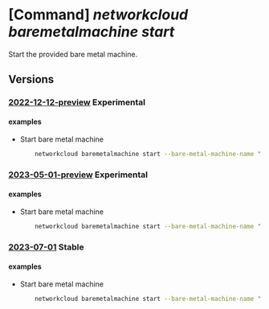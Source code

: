 # [Command] _networkcloud baremetalmachine start_

Start the provided bare metal machine.

## Versions

### [2022-12-12-preview](/Resources/mgmt-plane/L3N1YnNjcmlwdGlvbnMve30vcmVzb3VyY2Vncm91cHMve30vcHJvdmlkZXJzL21pY3Jvc29mdC5uZXR3b3JrY2xvdWQvYmFyZW1ldGFsbWFjaGluZXMve30vc3RhcnQ=/2022-12-12-preview.xml) **Experimental**

<!-- mgmt-plane /subscriptions/{}/resourcegroups/{}/providers/microsoft.networkcloud/baremetalmachines/{}/start 2022-12-12-preview -->

#### examples

- Start bare metal machine
    ```bash
        networkcloud baremetalmachine start --bare-metal-machine-name "bareMetalMachineName" --resource-group "resourceGroupName"
    ```

### [2023-05-01-preview](/Resources/mgmt-plane/L3N1YnNjcmlwdGlvbnMve30vcmVzb3VyY2Vncm91cHMve30vcHJvdmlkZXJzL21pY3Jvc29mdC5uZXR3b3JrY2xvdWQvYmFyZW1ldGFsbWFjaGluZXMve30vc3RhcnQ=/2023-05-01-preview.xml) **Experimental**

<!-- mgmt-plane /subscriptions/{}/resourcegroups/{}/providers/microsoft.networkcloud/baremetalmachines/{}/start 2023-05-01-preview -->

#### examples

- Start bare metal machine
    ```bash
        networkcloud baremetalmachine start --bare-metal-machine-name "bareMetalMachineName" --resource-group "resourceGroupName"
    ```

### [2023-07-01](/Resources/mgmt-plane/L3N1YnNjcmlwdGlvbnMve30vcmVzb3VyY2Vncm91cHMve30vcHJvdmlkZXJzL21pY3Jvc29mdC5uZXR3b3JrY2xvdWQvYmFyZW1ldGFsbWFjaGluZXMve30vc3RhcnQ=/2023-07-01.xml) **Stable**

<!-- mgmt-plane /subscriptions/{}/resourcegroups/{}/providers/microsoft.networkcloud/baremetalmachines/{}/start 2023-07-01 -->

#### examples

- Start bare metal machine
    ```bash
        networkcloud baremetalmachine start --bare-metal-machine-name "bareMetalMachineName" --resource-group "resourceGroupName"
    ```
